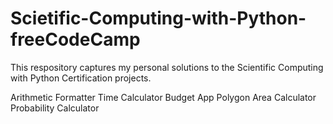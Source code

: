 # Scietific-Computing-with-Python-freeCodeCamp

This respository captures my personal solutions to the Scientific Computing with Python Certification projects.

Arithmetic Formatter
Time Calculator
Budget App
Polygon Area Calculator
Probability Calculator
